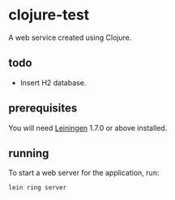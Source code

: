 # clojure-test

A web service created using Clojure.

## todo

* Insert H2 database.

## prerequisites

You will need [Leiningen][1] 1.7.0 or above installed.

[1]: https://github.com/technomancy/leiningen

## running

To start a web server for the application, run:

    lein ring server
